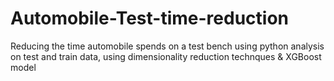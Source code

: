 # Automobile-Test-time-reduction
Reducing the time automobile spends on a test bench using python analysis on test and train data, using dimensionality reduction technques & XGBoost model
